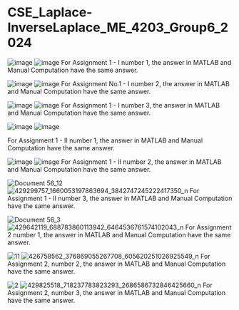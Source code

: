 # CSE_Laplace-InverseLaplace_ME_4203_Group6_2024

 ![image](https://github.com/Vincent-Alcantara/CSE_Laplace-InverseLaplace_ME_4203_Group6_2024/assets/160556975/a275c412-8e7e-4389-90b4-cbca45b2ca29)
 ![image](https://github.com/Vincent-Alcantara/CSE_Laplace-InverseLaplace_ME_4203_Group6_2024/assets/160556975/304cde33-f06e-4d10-9d25-629d983d918a)
For Assignment 1 - I number 1, the answer in MATLAB and Manual Computation have the same answer.

 ![image](https://github.com/Vincent-Alcantara/CSE_Laplace-InverseLaplace_ME_4203_Group6_2024/assets/160556975/7039d5f9-1c75-4b89-a990-3072facaac89)
 ![image](https://github.com/Vincent-Alcantara/CSE_Laplace-InverseLaplace_ME_4203_Group6_2024/assets/160556975/de4d7c04-cbfd-49dd-8403-f116c155c160)
For Assignment No.1 - I number 2, the answer in MATLAB and Manual Computation have the same answer.

 ![image](https://github.com/Vincent-Alcantara/CSE_Laplace-InverseLaplace_ME_4203_Group6_2024/assets/160556975/5ec40371-b81c-4c59-af1c-53b585361e21)
 ![image](https://github.com/Vincent-Alcantara/CSE_Laplace-InverseLaplace_ME_4203_Group6_2024/assets/160556975/409a2d6e-100c-4eda-af39-bca40f35c7ac)
For Assignment 1 - I number 3, the answer in MATLAB and Manual Computation have the same answer.

 ![image](https://github.com/Vincent-Alcantara/CSE_Laplace-InverseLaplace_ME_4203_Group6_2024/assets/160557061/29f106dd-ad59-4412-815a-dd671d8fcb79)
 ![image](https://github.com/Vincent-Alcantara/CSE_Laplace-InverseLaplace_ME_4203_Group6_2024/assets/160557061/dc77a37b-7974-4e75-ad32-615623ec4aca)

For Assignment 1 - II number 1, the answer in MATLAB and Manual Computation have the same answer.

 ![image](https://github.com/Vincent-Alcantara/CSE_Laplace-InverseLaplace_ME_4203_Group6_2024/assets/160557061/c3da1e33-84ad-4f6f-9783-4f3650ad4b0f)
![image](https://github.com/Vincent-Alcantara/CSE_Laplace-InverseLaplace_ME_4203_Group6_2024/assets/160557061/2ae9f39a-9f09-467d-bd8b-0508b7c2f253)
For Assignment 1 - II number 2, the answer in MATLAB and Manual Computation have the same answer.

![Document 56_12](https://github.com/Vincent-Alcantara/CSE_Laplace-InverseLaplace_ME_4203_Group6_2024/assets/161010463/cd70ae43-aa48-4bb1-b640-0416472b2677)
![429299757_1660053197863694_3842747245222417350_n](https://github.com/Vincent-Alcantara/CSE_Laplace-InverseLaplace_ME_4203_Group6_2024/assets/161010463/3a8c254e-e5a2-4682-9295-f30b3ebe6eb5)
For Assignment 1 - II number 3, the answer in MATLAB and Manual Computation have the same answer.

![Document 56_3](https://github.com/Vincent-Alcantara/CSE_Laplace-InverseLaplace_ME_4203_Group6_2024/assets/161010463/2011fd98-828f-4984-a5ff-b49b663c4435)
![429642119_688783860113942_6464536761574102043_n](https://github.com/Vincent-Alcantara/CSE_Laplace-InverseLaplace_ME_4203_Group6_2024/assets/161010463/0a3f5e41-1856-4e73-aa21-8da27a07f7c3)
For Assignment 2 number 1, the answer in MATLAB and Manual Computation have the same answer.

![11](https://github.com/Vincent-Alcantara/CSE_Laplace-InverseLaplace_ME_4203_Group6_2024/assets/161361767/7937268f-ae80-4e74-8548-1c837d9e8eb5)
![426758562_376869055267708_605620251026925549_n](https://github.com/Vincent-Alcantara/CSE_Laplace-InverseLaplace_ME_4203_Group6_2024/assets/161361767/e29fb54a-61e4-4f94-9283-694ba37a76f5)
For Assignment 2, number 2, the answer in MATLAB and Manual Computation have the same answer.

![2](https://github.com/Vincent-Alcantara/CSE_Laplace-InverseLaplace_ME_4203_Group6_2024/assets/161361767/212127e1-6f74-4a89-b198-8040f08b31ae)
![429825518_718237783823293_2686586732846425660_n](https://github.com/Vincent-Alcantara/CSE_Laplace-InverseLaplace_ME_4203_Group6_2024/assets/161361767/55c07994-2af8-44ba-b616-f64b2722edcd)
For Assignment 2, number 3, the answer in MATLAB and Manual Computation have the same answer.
